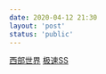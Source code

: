 ```yaml
---
date: 2020-04-12 21:30
layout: 'post'
status: 'public'
---
```


[西部世界](https://xbsj8789.site/i/iv200604/d92vXh0)
[极速SS](https://jsss-25.top)